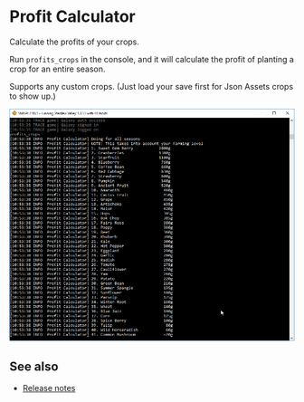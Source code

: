 ﻿# Profit Calculator
Calculate the profits of your crops.

Run `profits_crops` in the console, and it will calculate the profit of planting a crop for an
entire season.

Supports any custom crops. (Just load your save first for Json Assets crops to show up.)

![](screenshot.png)

## See also
* [Release notes](release-notes.md)
